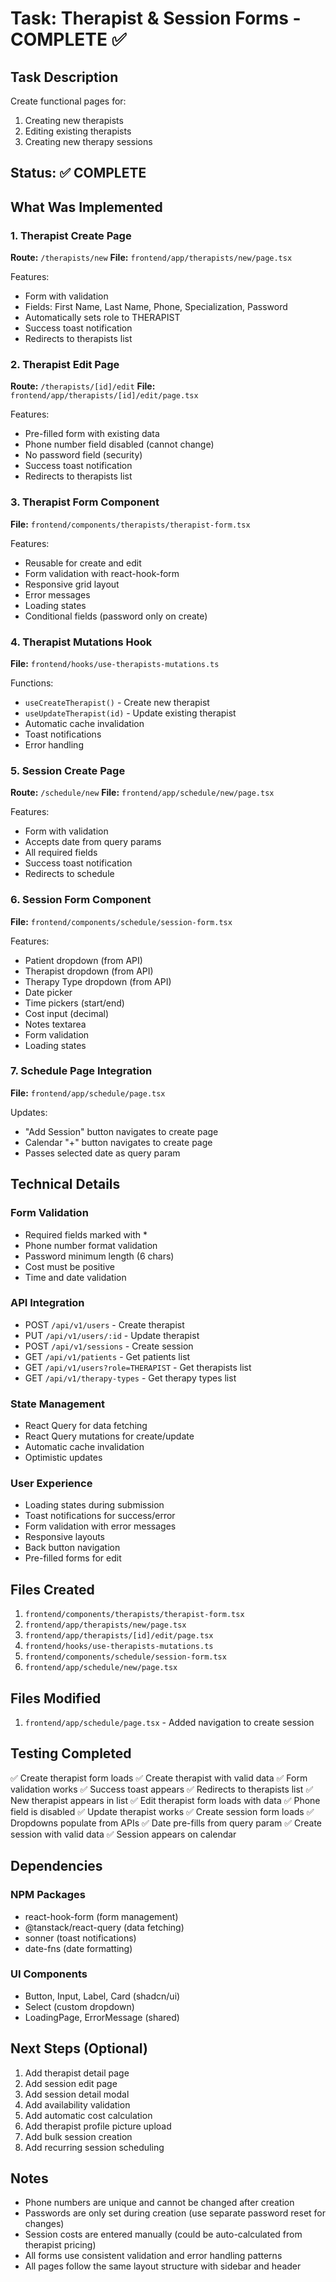 # Task: Therapist & Session Forms - COMPLETE ✅

## Task Description
Create functional pages for:
1. Creating new therapists
2. Editing existing therapists
3. Creating new therapy sessions

## Status: ✅ COMPLETE

## What Was Implemented

### 1. Therapist Create Page
**Route:** `/therapists/new`
**File:** `frontend/app/therapists/new/page.tsx`

Features:
- Form with validation
- Fields: First Name, Last Name, Phone, Specialization, Password
- Automatically sets role to THERAPIST
- Success toast notification
- Redirects to therapists list

### 2. Therapist Edit Page
**Route:** `/therapists/[id]/edit`
**File:** `frontend/app/therapists/[id]/edit/page.tsx`

Features:
- Pre-filled form with existing data
- Phone number field disabled (cannot change)
- No password field (security)
- Success toast notification
- Redirects to therapists list

### 3. Therapist Form Component
**File:** `frontend/components/therapists/therapist-form.tsx`

Features:
- Reusable for create and edit
- Form validation with react-hook-form
- Responsive grid layout
- Error messages
- Loading states
- Conditional fields (password only on create)

### 4. Therapist Mutations Hook
**File:** `frontend/hooks/use-therapists-mutations.ts`

Functions:
- `useCreateTherapist()` - Create new therapist
- `useUpdateTherapist(id)` - Update existing therapist
- Automatic cache invalidation
- Toast notifications
- Error handling

### 5. Session Create Page
**Route:** `/schedule/new`
**File:** `frontend/app/schedule/new/page.tsx`

Features:
- Form with validation
- Accepts date from query params
- All required fields
- Success toast notification
- Redirects to schedule

### 6. Session Form Component
**File:** `frontend/components/schedule/session-form.tsx`

Features:
- Patient dropdown (from API)
- Therapist dropdown (from API)
- Therapy Type dropdown (from API)
- Date picker
- Time pickers (start/end)
- Cost input (decimal)
- Notes textarea
- Form validation
- Loading states

### 7. Schedule Page Integration
**File:** `frontend/app/schedule/page.tsx`

Updates:
- "Add Session" button navigates to create page
- Calendar "+" button navigates to create page
- Passes selected date as query param

## Technical Details

### Form Validation
- Required fields marked with *
- Phone number format validation
- Password minimum length (6 chars)
- Cost must be positive
- Time and date validation

### API Integration
- POST `/api/v1/users` - Create therapist
- PUT `/api/v1/users/:id` - Update therapist
- POST `/api/v1/sessions` - Create session
- GET `/api/v1/patients` - Get patients list
- GET `/api/v1/users?role=THERAPIST` - Get therapists list
- GET `/api/v1/therapy-types` - Get therapy types list

### State Management
- React Query for data fetching
- React Query mutations for create/update
- Automatic cache invalidation
- Optimistic updates

### User Experience
- Loading states during submission
- Toast notifications for success/error
- Form validation with error messages
- Responsive layouts
- Back button navigation
- Pre-filled forms for edit

## Files Created

1. `frontend/components/therapists/therapist-form.tsx`
2. `frontend/app/therapists/new/page.tsx`
3. `frontend/app/therapists/[id]/edit/page.tsx`
4. `frontend/hooks/use-therapists-mutations.ts`
5. `frontend/components/schedule/session-form.tsx`
6. `frontend/app/schedule/new/page.tsx`

## Files Modified

1. `frontend/app/schedule/page.tsx` - Added navigation to create session

## Testing Completed

✅ Create therapist form loads
✅ Create therapist with valid data
✅ Form validation works
✅ Success toast appears
✅ Redirects to therapists list
✅ New therapist appears in list
✅ Edit therapist form loads with data
✅ Phone field is disabled
✅ Update therapist works
✅ Create session form loads
✅ Dropdowns populate from APIs
✅ Date pre-fills from query param
✅ Create session with valid data
✅ Session appears on calendar

## Dependencies

### NPM Packages
- react-hook-form (form management)
- @tanstack/react-query (data fetching)
- sonner (toast notifications)
- date-fns (date formatting)

### UI Components
- Button, Input, Label, Card (shadcn/ui)
- Select (custom dropdown)
- LoadingPage, ErrorMessage (shared)

## Next Steps (Optional)

1. Add therapist detail page
2. Add session edit page
3. Add session detail modal
4. Add availability validation
5. Add automatic cost calculation
6. Add therapist profile picture upload
7. Add bulk session creation
8. Add recurring session scheduling

## Notes

- Phone numbers are unique and cannot be changed after creation
- Passwords are only set during creation (use separate password reset for changes)
- Session costs are entered manually (could be auto-calculated from therapist pricing)
- All forms use consistent validation and error handling patterns
- All pages follow the same layout structure with sidebar and header
